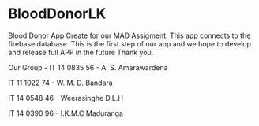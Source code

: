 # BloodDonorLK

Blood Donor App Create for our MAD Assigment. 
This app connects to the firebase database. 
This is the first step of our app and we hope to develop and release full APP in the future
Thank you.


Our Group -
IT 14 0835 56  -  A. S. Amarawardena

IT 11 1022 74  -  W. M. D. Bandara

IT 14 0548 46  -  Weerasinghe D.L.H

IT 14 0390 96  -  I.K.M.C Maduranga

